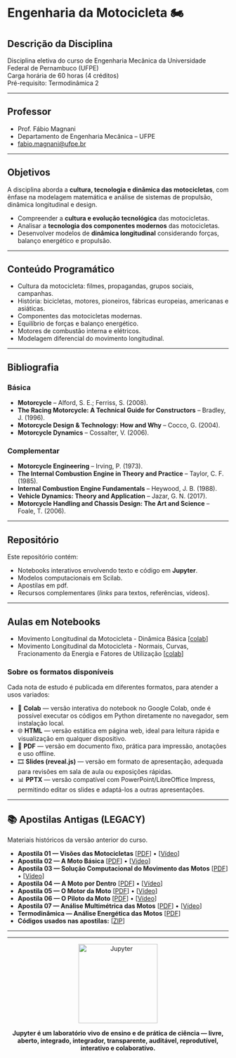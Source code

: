 # Engenharia da Motocicleta 🏍️

## Descrição da Disciplina  
Disciplina eletiva do curso de Engenharia Mecânica da Universidade Federal de Pernambuco (UFPE)  
Carga horária de 60 horas (4 créditos)  
Pré-requisito: Termodinâmica 2


---

##  Professor
- Prof. Fábio Magnani  
- Departamento de Engenharia Mecânica – UFPE  
- fabio.magnani@ufpe.br 

---

## Objetivos

A disciplina aborda a **cultura, tecnologia e dinâmica das motocicletas**, com ênfase na modelagem matemática e análise de sistemas de propulsão, dinâmica longitudinal e design.  

- Compreender a **cultura e evolução tecnológica** das motocicletas.  
- Analisar a **tecnologia dos componentes modernos** das motocicletas.  
- Desenvolver modelos de **dinâmica longitudinal** considerando forças, balanço energético e propulsão.  

---

## Conteúdo Programático
- Cultura da motocicleta: filmes, propagandas, grupos sociais, campanhas.  
- História: bicicletas, motores, pioneiros, fábricas europeias, americanas e asiáticas.  
- Componentes das motocicletas modernas.  
- Equilíbrio de forças e balanço energético.  
- Motores de combustão interna e elétricos.  
- Modelagem diferencial do movimento longitudinal.  

---

## Bibliografia
### Básica
- **Motorcycle** – Alford, S. E.; Ferriss, S. (2008).  
- **The Racing Motorcycle: A Technical Guide for Constructors** – Bradley, J. (1996).  
- **Motorcycle Design & Technology: How and Why** – Cocco, G. (2004).  
- **Motorcycle Dynamics** – Cossalter, V. (2006).  

### Complementar
- **Motorcycle Engineering** – Irving, P. (1973).  
- **The Internal Combustion Engine in Theory and Practice** – Taylor, C. F. (1985).  
- **Internal Combustion Engine Fundamentals** – Heywood, J. B. (1988).  
- **Vehicle Dynamics: Theory and Application** – Jazar, G. N. (2017).  
- **Motorcycle Handling and Chassis Design: The Art and Science** – Foale, T. (2006).  

---

##  Repositório
Este repositório contém:
- Notebooks interativos envolvendo texto e código em **Jupyter**.  
- Modelos computacionais em Scilab.  
- Apostilas em pdf.  
- Recursos complementares (*links* para textos, referências, vídeos).

---

## Aulas em Notebooks

- Movimento Longitudinal da Motocicleta - Dinâmica Básica [[colab](https://colab.research.google.com/github/Prof-Magnani/engenharia-motocicleta/blob/main/notebooks/ne-moto-longitudinal-basica.ipynb)] 
- Movimento Longitudinal da Motocicleta - Normais, Curvas, Fracionamento da Energia e Fatores de Utilização [[colab](https://colab.research.google.com/github/Prof-Magnani/engenharia-motocicleta/blob/main/notebooks/ne-moto-normais-uso-fracionamento.ipynb)] 

### Sobre os formatos disponíveis

Cada nota de estudo é publicada em diferentes formatos, para atender a usos variados:

- 📓 **Colab** — versão interativa do notebook no Google Colab, onde é possível executar os códigos em Python diretamente no navegador, sem instalação local.  
- 🌐 **HTML** — versão estática em página web, ideal para leitura rápida e visualização em qualquer dispositivo.  
- 📑 **PDF** — versão em documento fixo, prática para impressão, anotações e uso offline.  
- 🎞️ **Slides (reveal.js)** — versão em formato de apresentação, adequada para revisões em sala de aula ou exposições rápidas.  
- 📊 **PPTX** — versão compatível com PowerPoint/LibreOffice Impress, permitindo editar os slides e adaptá-los a outras apresentações.


---

## 📚 Apostilas Antigas (LEGACY)

Materiais históricos da versão anterior do curso. 

- **Apostila 01 — Visões das Motocicletas**   [[PDF](apostilas-pdf/eng-moto-apost-01-visoes-motocicleta.pdf)] • [[Vídeo](https://www.youtube.com/watch?v=X9RbAon7sug)]
- **Apostila 02 — A Moto Básica**   [[PDF](apostilas-pdf/eng-moto-apost-02-moto-basica.pdf)] • [[Vídeo](https://www.youtube.com/watch?v=IDyAYvdUh10)]
- **Apostila 03 — Solução Computacional do Movimento das Motos** [[PDF](apostilas-pdf/eng-moto-apost-03-solucao-numerica.pdf)] • [[Vídeo](https://www.youtube.com/watch?v=I2AIpOF7wf4)]
- **Apostila 04 — A Moto por Dentro**  [[PDF](apostilas-pdf/eng-moto-apost-04-moto-por-dentro.pdf)] • [[Vídeo](https://www.youtube.com/watch?v=zMIbKd7HfE4)]
- **Apostila 05 — O Motor da Moto**  [[PDF](apostilas-pdf/eng-moto-apost-05-motor-da-moto.pdf)] • [[Vídeo](https://www.youtube.com/watch?v=LKosrAflNno)]
- **Apostila 06 — O Piloto da Moto**  [[PDF](apostilas-pdf/eng-moto-apost-06-piloto-da-moto.pdf)] • [[Vídeo](https://www.youtube.com/watch?v=t_9yUY2w8p4)]
- **Apostila 07 — Análise Multimétrica das Motos** [[PDF](apostilas-pdf/eng-moto-apost-07-analise-multimetrica.pdf)] • [[Vídeo](https://www.youtube.com/watch?v=O8M-WG3ORoY)]
- **Termodinâmica — Análise Energética das Motos**   [[PDF](apostilas-pdf/termodinamica-analise-energetica-motos.pdf)]
- **Códigos usados nas apostilas:** [[ZIP](apostilas-pdf/codigos-computacionais-engenharia-motocicleta.zip)]


 
---

---

<p align="center">
  <a href="https://jupyter.org" target="_blank">
    <img src="https://jupyter.org/assets/homepage/main-logo.svg" alt="Jupyter" width="180"/>
  </a>
</p>

<p align="center">
  <b>Jupyter é um laboratório vivo de ensino e de prática de ciência — livre, aberto, integrado, integrador, transparente, auditável, reprodutível, interativo e colaborativo.</b>
</p>


